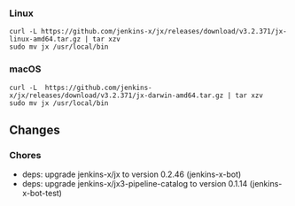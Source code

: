 ### Linux

```shell
curl -L https://github.com/jenkins-x/jx/releases/download/v3.2.371/jx-linux-amd64.tar.gz | tar xzv 
sudo mv jx /usr/local/bin
```

### macOS

```shell
curl -L  https://github.com/jenkins-x/jx/releases/download/v3.2.371/jx-darwin-amd64.tar.gz | tar xzv
sudo mv jx /usr/local/bin
```

## Changes

### Chores

* deps: upgrade jenkins-x/jx to version 0.2.46 (jenkins-x-bot)
* deps: upgrade jenkins-x/jx3-pipeline-catalog to version 0.1.14 (jenkins-x-bot-test)
